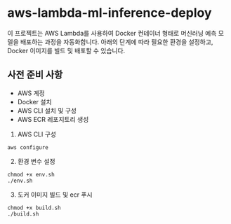# aws-lambda-ml-inference-deploy

이 프로젝트는 AWS Lambda를 사용하여 Docker 컨테이너 형태로 머신러닝 예측 모델을 배포하는 과정을 자동화합니다. 
아래의 단계에 따라 필요한 환경을 설정하고, Docker 이미지를 빌드 및 배포할 수 있습니다.

## 사전 준비 사항
* AWS 계정
* Docker 설치
* AWS CLI 설치 및 구성
* AWS ECR 레포지토리 생성

1) AWS CLI 구성
```
aws configure
```

2) 환경 변수 설정
```
chmod +x env.sh
./env.sh
```

3) 도커 이미지 빌드 및 ecr 푸시
```
chmod +x build.sh
./build.sh
```


